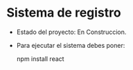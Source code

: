 <h1> Sistema de registro</h1>

- Estado del proyecto: En Construccion.

- Para ejecutar el sistema debes poner:

    npm install react
